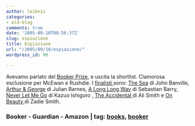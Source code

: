 ```yaml
---
author: leibniz
categories:
- old-blog
comments: true
date: '2005-09-10T08:56:37Z'
slug: espiazione
title: Espiazione
url: "/2005/09/10/espiazione/"
wordpress_id: 90

---
```

Avevamo parlato del [Booker
Prize](http://www.themanbookerprize.com/2005prize/longlist.php), e uscita la shortlist. Clamorosa esclusione per McEwan
e Rushdie. I [finalisti
](http://blogs.guardian.co.uk/culturevulture/archives/2005/09/08/the_shortlists_out_and_mcewans_not_on_it.html)sono: [The
Sea](http://www.amazon.com/exec/obidos/ASIN/0330483285/qid=1124043182/sr=2-1/ref=pd_bbs_b_2_1/102-2773527-0343304) di John Banville, [Arthur
& George](http://www.amazon.com/exec/obidos/ASIN/030726310X/qid=1124043278/sr=2-1/ref=pd_bbs_b_2_1/102-2773527-0343304) di Julian Barnes, [A
Long Long Way](http://www.amazon.com/exec/obidos/ASIN/0670033804/qid=1124043410/sr=2-1/ref=pd_bbs_b_2_1/102-2773527-0343304) di Sebastian Barry, [Never
Let Me Go](http://www.amazon.com/exec/obidos/ASIN/1400043395/qid=1124043627/sr=2-1/ref=pd_bbs_b_2_1/102-2773527-0343304) di Kazuo Ishiguro
,
[The
Accidental ](http://www.amazon.com/exec/obidos/ASIN/0375422250/qid=1124044484/sr=2-3/ref=pd_bbs_b_2_3/102-2773527-0343304)di Ali Smith e [On
Beauty ](http://www.amazon.com/exec/obidos/ASIN/1594200637/qid=1124044521/sr=2-1/ref=pd_bbs_b_2_1/102-2773527-0343304)di Zadie Smith.  



### Booker - Guardian - Amazon | tag: [books](http://www.technorati.com/tags/books), [booker](http://www.technorati.com/tags/booker)
